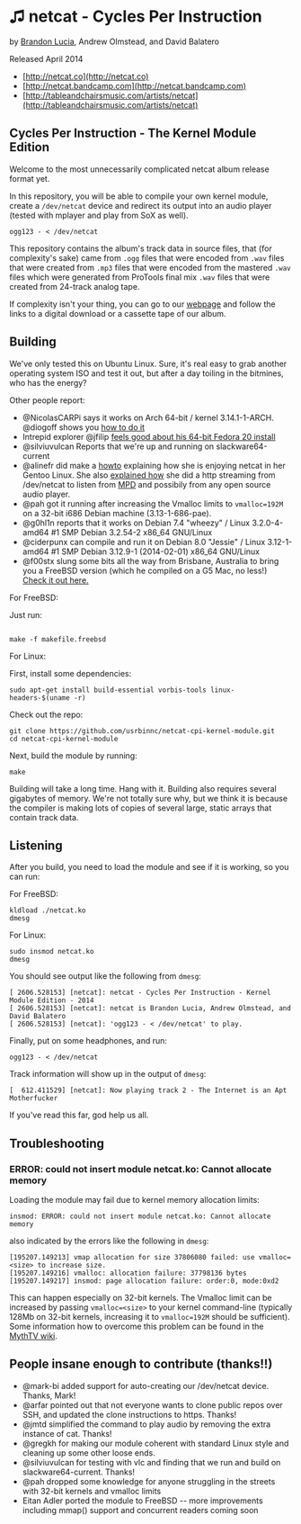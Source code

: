 ♫ netcat - Cycles Per Instruction
===============================

by [Brandon Lucia](http://brandonlucia.com/music.html), Andrew Olmstead, and David Balatero

Released April 2014

* [http://netcat.co](http://netcat.co)
* [http://netcat.bandcamp.com](http://netcat.bandcamp.com)
* [http://tableandchairsmusic.com/artists/netcat](http://tableandchairsmusic.com/artists/netcat)


Cycles Per Instruction - The Kernel Module Edition
--------------------------------------------------

Welcome to the most unnecessarily complicated netcat album release format yet. 

In this repository, you will be able to compile your own kernel module, create a 
`/dev/netcat` device and redirect its output into an audio player (tested with mplayer and play from SoX as well).

```
ogg123 - < /dev/netcat
```

This repository contains the album's track data in source files, that (for complexity's sake) came from `.ogg` files that were 
encoded from `.wav` files that were created from `.mp3` files that were encoded from the mastered 
`.wav` files which were generated from ProTools final mix `.wav` files that were created from 
24-track analog tape.

If complexity isn't your thing, you can go to our [webpage](http://netcat.co) and follow the links to a digital download or a cassette tape of our album.

Building
--------
We've only tested this on Ubuntu Linux. Sure, it's real easy to grab another operating system ISO 
and test it out, but after a day toiling in the bitmines, who has the energy?

Other people report:

* @NicolasCARPi says it works on Arch 64-bit / kernel 3.14.1-1-ARCH. @diogoff shows you [how to do it](https://github.com/usrbinnc/netcat-cpi-kernel-module/wiki/Arch-Linux-how-to)
* Intrepid explorer @jfilip [feels good about his 64-bit Fedora 20 install](https://gist.github.com/jfilip/408ee178a4379bf06c45)
* @silviuvulcan Reports that we're up and running on slackware64-current
* @alinefr did make a [howto](https://github.com/usrbinnc/netcat-cpi-kernel-module/wiki/Gentoo-Linux-HOWTO) explaining how she is enjoying netcat in her Gentoo Linux. She also [explained how](https://github.com/usrbinnc/netcat-cpi-kernel-module/wiki/Simple-http-mp3-streaming) she did a http streaming from /dev/netcat to listen from [MPD](http://www.musicpd.org) and possibily from any open source audio player.
* @pah got it running after increasing the Vmalloc limits to `vmalloc=192M` on a 32-bit i686 Debian machine (3.13-1-686-pae).
* @g0hl1n reports that it works on Debian 7.4 "wheezy" / Linux 3.2.0-4-amd64 #1 SMP Debian 3.2.54-2 x86_64 GNU/Linux
* @ciderpunx can compile and run it on Debian 8.0 "Jessie" / Linux 3.12-1-amd64 #1 SMP Debian 3.12.9-1 (2014-02-01) x86_64 GNU/Linux
* @f00stx slung some bits all the way from Brisbane, Australia to bring you a FreeBSD version (which he compiled on a G5 Mac, no less!) [Check it out here.](https://github.com/f00stx/netcat-cpi-kernel-module-bsd/tree/bsd)

For FreeBSD:

Just run:
```

make -f makefile.freebsd

```

For Linux:

First, install some dependencies:

```
sudo apt-get install build-essential vorbis-tools linux-headers-$(uname -r)
```

Check out the repo:

```
git clone https://github.com/usrbinnc/netcat-cpi-kernel-module.git
cd netcat-cpi-kernel-module
```

Next, build the module by running:

```
make
```

Building will take a long time.  Hang with it.  Building also requires several gigabytes of memory.  We're not totally sure why, but we think it is because the compiler is making lots of copies of several large, static arrays that contain track data.

Listening
---------

After you build, you need to load the module and see if it is working, so you can run:

For FreeBSD:

```
kldload ./netcat.ko
dmesg
```


For Linux:
```
sudo insmod netcat.ko
dmesg
```

You should see output like the following from `dmesg`:

```
[ 2606.528153] [netcat]: netcat - Cycles Per Instruction - Kernel Module Edition - 2014
[ 2606.528153] [netcat]: netcat is Brandon Lucia, Andrew Olmstead, and David Balatero
[ 2606.528153] [netcat]: 'ogg123 - < /dev/netcat' to play.
```


Finally, put on some headphones, and run:

```
ogg123 - < /dev/netcat 
```

Track information will show up in the output of `dmesg`:

```
[  612.411529] [netcat]: Now playing track 2 - The Internet is an Apt Motherfucker
```

If you've read this far, god help us all.

Troubleshooting
---------------

### ERROR: could not insert module netcat.ko: Cannot allocate memory

Loading the module may fail due to kernel memory allocation limits:
```
insmod: ERROR: could not insert module netcat.ko: Cannot allocate memory
```
also indicated by the errors like the following in `dmesg`:
```
[195207.149213] vmap allocation for size 37806080 failed: use vmalloc=<size> to increase size.
[195207.149216] vmalloc: allocation failure: 37798136 bytes
[195207.149217] insmod: page allocation failure: order:0, mode:0xd2
```
This can happen especially on 32-bit kernels.  The Vmalloc limit can be
increased by passing `vmalloc=<size>` to your kernel command-line
(typically 128Mb on 32-bit kernels, increasing it to `vmalloc=192M`
should be sufficient).  Some information how to overcome this problem
can be found in the
[MythTV wiki](http://www.mythtv.org/wiki/Common_Problem:_vmalloc_too_small#The_Solution).


People insane enough to contribute (thanks!!)
---------

* @mark-bi added support for auto-creating our /dev/netcat device. Thanks, Mark!
* @arfar pointed out that not everyone wants to clone public repos over SSH, and updated the clone instructions to https. Thanks!
* @jmtd simplified the command to play audio by removing the extra instance of cat. Thanks!
* @gregkh for making our module coherent with standard Linux style and cleaning up some other loose ends.
* @silviuvulcan for testing with vlc and finding that we run and build on slackware64-current. Thanks!
* @pah dropped some knowledge for anyone struggling in the streets with 32-bit kernels and vmalloc limits
* Eitan Adler ported the module to FreeBSD -- more improvements including mmap() support and concurrent readers coming soon
